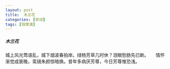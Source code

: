 ```yaml
---
layout: post
title:  木兰花
categories: [宋词]
tags: [钱惟演]
---
```


##### 木兰花


城上风光莺语乱，城下烟波春拍岸。绿杨芳草几时休？泪眼愁肠先已断。
　 
情怀渐觉成衰晚，鸾镜朱颜惊暗换。昔年多病厌芳尊，今日芳尊惟恐浅。 
　　　　　　　 































